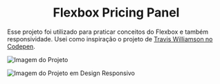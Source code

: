 <h1 align="center">Flexbox Pricing Panel</h1>

<p>Esse projeto foi utilizado para praticar conceitos do Flexbox e também responsividade. Usei como inspiração o projeto de <a href="https://codepen.io/travisw/pen/EvbKwd">Travis Williamson no Codepen</a>.</p>

![Imagem do Projeto](C:\Users\Márcia\Desktop\João\pricingPanel\readme-img1.PNG)

![Imagem do Projeto em Design Responsivo](C:\Users\Márcia\Desktop\João\pricingPanel\readme-img2.PNG)

